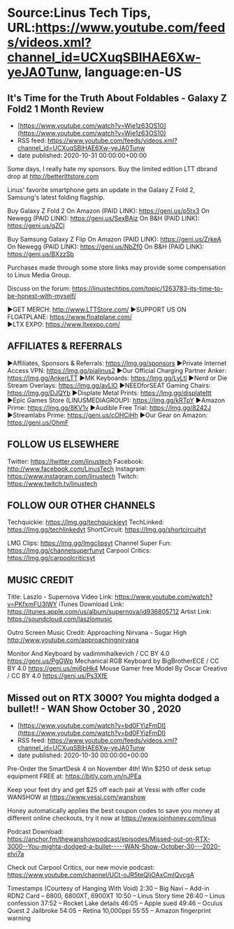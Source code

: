 # Source:Linus Tech Tips, URL:https://www.youtube.com/feeds/videos.xml?channel_id=UCXuqSBlHAE6Xw-yeJA0Tunw, language:en-US

## It's Time for the Truth About Foldables - Galaxy Z Fold2 1 Month Review
 - [https://www.youtube.com/watch?v=Wje1z63OS10](https://www.youtube.com/watch?v=Wje1z63OS10)
 - RSS feed: https://www.youtube.com/feeds/videos.xml?channel_id=UCXuqSBlHAE6Xw-yeJA0Tunw
 - date published: 2020-10-31 00:00:00+00:00

Some days, I really hate my sponsors. Buy the limited edition LTT dbrand drop at http://betterlttstore.com

Linus' favorite smartphone gets an update in the Galaxy Z Fold 2, Samsung's latest folding flagship.

Buy Galaxy Z Fold 2
On Amazon (PAID LINK): https://geni.us/p5tx3
On Newegg (PAID LINK): https://geni.us/SexBAiz
On B&H (PAID LINK): https://geni.us/qZCl

Buy Samsung Galaxy Z Flip
On Amazon (PAID LINK): https://geni.us/ZrkeA
On Newegg (PAID LINK): https://geni.us/NbZf0
On B&H (PAID LINK): https://geni.us/BXzzSb

Purchases made through some store links may provide some compensation to Linus Media Group.

Discuss on the forum: https://linustechtips.com/topic/1263783-its-time-to-be-honest-with-myself/

►GET MERCH: http://www.LTTStore.com/
►SUPPORT US ON FLOATPLANE: https://www.floatplane.com/  
►LTX EXPO: https://www.ltxexpo.com/   

AFFILIATES & REFERRALS
---------------------------------------------------
►Affiliates, Sponsors & Referrals: https://lmg.gg/sponsors
►Private Internet Access VPN: https://lmg.gg/pialinus2
 ►Our Official Charging Partner Anker: https://lmg.gg/AnkerLTT
►MK Keyboards: https://lmg.gg/LyLtl
►Nerd or Die Stream Overlays: https://lmg.gg/avLlO
►NEEDforSEAT Gaming Chairs: https://lmg.gg/DJQYb
►Displate Metal Prints: https://lmg.gg/displateltt
►Epic Games Store (LINUSMEDIAGROUP): https://lmg.gg/kRTpY
►Amazon Prime: https://lmg.gg/8KV1v
►Audible Free Trial: https://lmg.gg/8242J
►Streamlabs Prime: https://geni.us/cOHCiHh
►Our Gear on Amazon: https://geni.us/OhmF

FOLLOW US ELSEWHERE
---------------------------------------------------  
Twitter: https://twitter.com/linustech
Facebook: http://www.facebook.com/LinusTech
Instagram: https://www.instagram.com/linustech
Twitch: https://www.twitch.tv/linustech

FOLLOW OUR OTHER CHANNELS
---------------------------------------------------  
Techquickie: https://lmg.gg/techquickieyt
TechLinked: https://lmg.gg/techlinkedyt
ShortCircuit: https://lmg.gg/shortcircuityt

LMG Clips: https://lmg.gg/lmgclipsyt
Channel Super Fun: https://lmg.gg/channelsuperfunyt
Carpool Critics: https://lmg.gg/carpoolcriticsyt

MUSIC CREDIT
---------------------------------------------------  
Title: Laszlo - Supernova
Video Link: https://www.youtube.com/watch?v=PKfxmFU3lWY
iTunes Download Link: https://itunes.apple.com/us/album/supernova/id936805712
Artist Link: https://soundcloud.com/laszlomusic

Outro Screen Music Credit: Approaching Nirvana - Sugar High http://www.youtube.com/approachingnirvana

Monitor And Keyboard by vadimmihalkevich / CC BY 4.0  https://geni.us/PgGWp
Mechanical RGB Keyboard by BigBrotherECE / CC BY 4.0 https://geni.us/mj6pHk4
Mouse Gamer free Model By Oscar Creativo / CC BY 4.0 https://geni.us/Ps3XfE

## Missed out on RTX 3000? You mighta dodged a bullet!! - WAN Show October 30 , 2020
 - [https://www.youtube.com/watch?v=bd0FYizFmDI](https://www.youtube.com/watch?v=bd0FYizFmDI)
 - RSS feed: https://www.youtube.com/feeds/videos.xml?channel_id=UCXuqSBlHAE6Xw-yeJA0Tunw
 - date published: 2020-10-30 00:00:00+00:00

Pre-Order the SmartDesk 4 on November 4th! Win $250 of desk setup equipment FREE at: https://bitly.com.vn/nJPEa

Keep your feet dry and get $25 off each pair at Vessi with offer code WANSHOW at https://www.vessi.com/wanshow

Honey automatically applies the best coupon codes to save you money at 
different online checkouts, try it now at https://www.joinhoney.com/linus

Podcast Download: https://anchor.fm/thewanshowpodcast/episodes/Missed-out-on-RTX-3000--You-mighta-dodged-a-bullet-----WAN-Show-October-30---2020-elvi7a

Check out Carpool Critics, our new movie podcast: https://www.youtube.com/channel/UCt-oJR5teQIjOAxCmIQvcgA

Timestamps (Courtesy of Hanging With Void)
2:30 – Big Navi – Add-in RDN2 Card – 6800, 6800XT, 6900XT
10:50 – Linus Story time
26:40 – Linus confession
37:52 – Rocket Lake details
46:05 – Apple sued
49:46 – Oculus Quest 2 Jailbroke
54:05 – Retina 10,000ppi
55:55 – Amazon fingerprint warning

